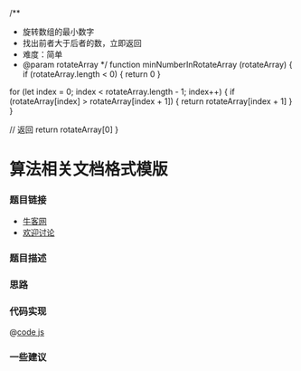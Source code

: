 /**
 * 旋转数组的最小数字
 * 找出前者大于后者的数，立即返回
 * 难度：简单
 * @param rotateArray
 */
function minNumberInRotateArray (rotateArray) {
  if (rotateArray.length < 0) {
    return 0
  }

  for (let index = 0; index < rotateArray.length - 1; index++) {
    if (rotateArray[index] > rotateArray[index + 1]) {
      return rotateArray[index + 1]
    }
  }

  // 返回
  return rotateArray[0]
}

# 算法相关文档格式模版




### 题目链接

- [牛客网]()
- [欢迎讨论]()

### 题目描述


### 思路


### 代码实现

@[code js](@code/algorithm/剑指/栈队列堆/firstAppearingOnce.js)

### 一些建议